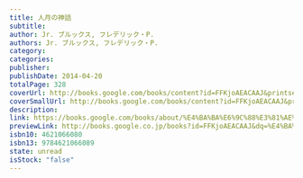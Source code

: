 ```yaml
---
title: 人月の神話
subtitle: 
author: Jr. ブルックス, フレデリック・P.
authors: Jr. ブルックス, フレデリック・P.
category: 
categories: 
publisher: 
publishDate: 2014-04-20
totalPage: 328
coverUrl: http://books.google.com/books/content?id=FFKjoAEACAAJ&printsec=frontcover&img=1&zoom=1&source=gbs_api
coverSmallUrl: http://books.google.com/books/content?id=FFKjoAEACAAJ&printsec=frontcover&img=1&zoom=5&source=gbs_api
description: 
link: https://books.google.com/books/about/%E4%BA%BA%E6%9C%88%E3%81%AE%E7%A5%9E%E8%A9%B1.html?hl=&id=FFKjoAEACAAJ
previewLink: http://books.google.co.jp/books?id=FFKjoAEACAAJ&dq=%E4%BA%BA%E6%9C%88%E3%81%AE%E7%A5%9E%E8%A9%B1&hl=&as_pt=BOOKS&cd=1&source=gbs_api
isbn10: 4621066080
isbn13: 9784621066089
state: unread
isStock: "false"
---
```


